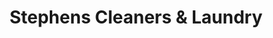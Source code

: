 ---
title: "Stephens Cleaners & Laundry"
url: /laurens/stephens-cleaners-und-laundry/
shop: Wäscherei
---